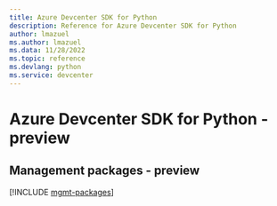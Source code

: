 ```yaml
---
title: Azure Devcenter SDK for Python
description: Reference for Azure Devcenter SDK for Python
author: lmazuel
ms.author: lmazuel
ms.data: 11/28/2022
ms.topic: reference
ms.devlang: python
ms.service: devcenter
---
```

# Azure Devcenter SDK for Python - preview

## Management packages - preview
[!INCLUDE [mgmt-packages](devcenter-mgmt-index.md)]